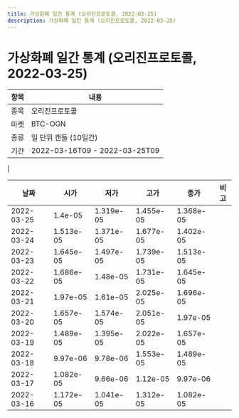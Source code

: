 ```yaml
---
title: 가상화폐 일간 통계 (오리진프로토콜, 2022-03-25)
description: 가상화폐 일간 통계 (오리진프로토콜, 2022-03-25)
---
```


가상화폐 일간 통계 (오리진프로토콜, 2022-03-25)
===

|항목|내용|
|--|--|
|종목|오리진프로토콜|
|마켓|BTC-OGN|
|종류|일 단위 캔들 (10일간)|
|기간|2022-03-16T09 - 2022-03-25T09
|

|날짜|시가|저가|고가|종가|비고|
|--|--|--|--|--|--|
|2022-03-25|1.4e-05|1.319e-05|1.455e-05|1.368e-05|    |
|2022-03-24|1.513e-05|1.371e-05|1.677e-05|1.402e-05|    |
|2022-03-23|1.645e-05|1.497e-05|1.739e-05|1.513e-05|    |
|2022-03-22|1.686e-05|1.48e-05|1.731e-05|1.645e-05|    |
|2022-03-21|1.97e-05|1.61e-05|2.025e-05|1.696e-05|    |
|2022-03-20|1.657e-05|1.574e-05|2.051e-05|1.97e-05|    |
|2022-03-19|1.489e-05|1.395e-05|2.022e-05|1.657e-05|    |
|2022-03-18|9.97e-06|9.78e-06|1.553e-05|1.489e-05|    |
|2022-03-17|1.082e-05|9.66e-06|1.12e-05|9.97e-06|    |
|2022-03-16|1.172e-05|1.041e-05|1.312e-05|1.082e-05|    |
